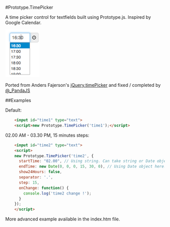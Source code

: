 #Prototype.TimePicker

A time picker control for textfields built using Prototype.js. Inspired by Google Calendar.

![Timepicker](img.png)

Ported from Anders Fajerson's [jQuery.timePicker](http://github.com/perifer/timePicker/network) and fixed / completed by [@_PandaJS](https://twitter.com/_PandaJS)

##Examples

Default:

```html
	<input id="time1" type="text">
    <script>new Prototype.TimePicker('time1');</script>
```

02.00 AM - 03.30 PM, 15 minutes steps:

```html
	<input id="time2" type="text">
	<script>
    new Prototype.TimePicker('time2', {
      startTime: "02.00", // Using string. Can take string or Date object.
      endTime: new Date(0, 0, 0, 15, 30, 0), // Using Date object here.
      show24Hours: false,
      separator: '.',
      step: 15,
      onChange: function() {
        console.log('time2 change !');
      }
    });
	</script>
```

More advanced example available in the index.htm file.